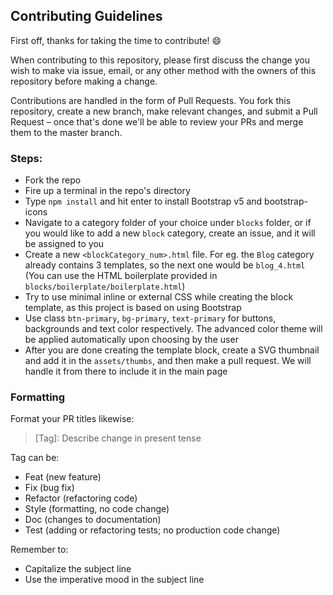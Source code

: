 ## Contributing Guidelines

First off, thanks for taking the time to contribute! 😄

When contributing to this repository, please first discuss the change you wish to make via issue, email, or any other method with the owners of this repository before making a change.

Contributions are handled in the form of Pull Requests. You fork this repository, create a new branch, make relevant changes, and submit a Pull Request – once that's done we'll be able to review your PRs and merge them to the master branch.

### Steps:

-   Fork the repo
-   Fire up a terminal in the repo's directory
-   Type `npm install` and hit enter to install Bootstrap v5 and bootstrap-icons
-   Navigate to a category folder of your choice under `blocks` folder, or if you would like to add a new `block` category, create an issue, and it will be assigned to you
-   Create a new `<blockCategory_num>.html` file. For eg. the `Blog` category already contains 3 templates, so the next one would be `blog_4.html` (You can use the HTML boilerplate provided in `blocks/boilerplate/boilerplate.html`)
-   Try to use minimal inline or external CSS while creating the block template, as this project is based on using Bootstrap
-   Use class `btn-primary`, `bg-primary`, `text-primary` for buttons, backgrounds and text color respectively. The advanced color theme will be applied automatically upon choosing by the user
-   After you are done creating the template block, create a SVG thumbnail and add it in the `assets/thumbs`, and then make a pull request. We will handle it from there to include it in the main page

### Formatting

Format your PR titles likewise:

> [Tag]: Describe change in present tense

Tag can be:

-   Feat (new feature)
-   Fix (bug fix)
-   Refactor (refactoring code)
-   Style (formatting, no code change)
-   Doc (changes to documentation)
-   Test (adding or refactoring tests; no production code change)

Remember to:

-   Capitalize the subject line
-   Use the imperative mood in the subject line
